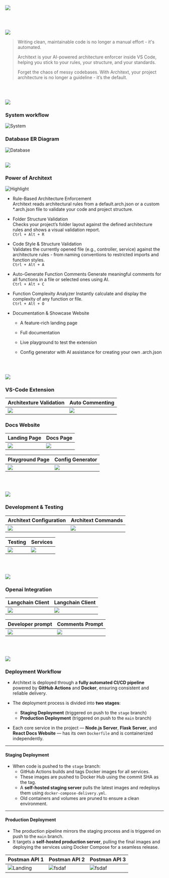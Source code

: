 <img src="./readme/title1.svg"/>

<br><br>

<!-- project overview -->
<img src="./readme/title2.svg"/>

>Writing clean, maintainable code is no longer a manual effort - it's automated.
>
>Architext is your AI-powered architecture enforcer inside VS Code, helping you stick to your rules, your structure, and your standards.
>
>Forget the chaos of messy codebases. With Architext, your project architecture is no longer a guideline - it’s the default. 

<br><br>

<!-- System Design -->
<img src="./readme/title3.svg"/>

### System workflow
![System](./readme/images/diagram-export-5-19-2025-4_52_30-PM.png)

### Database ER Diagram
![Database](./readme/images/drawSQL-image-export-2025-05-19.png)
<br><br>

<!-- Project Highlights -->
<img src="./readme/title4.svg"/>

### Power of Architext

![Highlight](./readme/images/Slice%202.png)


- Rule-Based Architecture Enforcement <br/>
    Architext reads architectural rules from a default.arch.json or a custom *.arch.json file to validate your code and project structure.

- Folder Structure Validation <br/>
    Checks your project’s folder layout against the defined architecture rules and shows a visual validation report. <br/>
    `Ctrl + Alt + R`

- Code Style & Structure Validation <br/>
    Validates the currently opened file (e.g., controller, service) against the architecture rules - from naming conventions to restricted imports and function styles.
    <br/>
    `Ctrl + Alt + A`

- Auto-Generate Function Comments
    Generate meaningful comments for all functions in a file or selected ones using AI.
    <br/>
    `Ctrl + Alt + C`

- Function Complexity Analyzer
    Instantly calculate and display the complexity of any function or file.
    <br/>
    `Ctrl + Alt + O`

- Documentation & Showcase Website

    - A feature-rich landing page

    - Full documentation

    - Live playground to test the extension

    - Config generator with AI assistance for creating your own .arch.json


<br><br>

<!-- Demo -->
<img src="./readme/title5.svg"/>


### VS-Code Extension
<!-- 1440x1024.png -->
| Architexture Validation                           | Auto Commenting                       |
| --------------------------------------- | ------------------------------------- |
| <img src="./readme/images/ezgif.com-optimize.gif" /> | <img src="./readme/images/ezgif.com-optimize (1).gif"/> |
### Docs Website
<!-- 1440x1024.png -->
| Landing Page                           | Docs Page                       |
| --------------------------------------- | ------------------------------------- |
| <img src="./readme/images/Screenshot 2025-05-20 121827.png" /> | <img src="./readme/images/Screenshot 2025-05-20 122007.png"/> |

| Playground Page                           | Config Generator                    |
| --------------------------------------- | ------------------------------------- |
| <img src="./readme/images/Screenshot 2025-05-20 134735.png" /> | <img src="./readme/images/ezgif.com-optimize (2).gif"/> |

<!-- ### Mobile View 
| Login screen                            | Register screen                       | Register screen                       |
| --------------------------------------- | ------------------------------------- | ------------------------------------- |
| ![Landing](./readme/demo/1440x1024.png) | ![fsdaf](./readme/demo/1440x1024.png) | ![fsdaf](./readme/demo/1440x1024.png) | -->

<br><br>

<!-- Development & Testing -->
<img src="./readme/title6.svg"/>

### Development & Testing


| Architext Configuration                            | Architext Commands                   | 
| --------------------------------------- | ------------------------------------- | 
| <img src="./readme/images/Screenshot 2025-05-20 183602.png" /> | <img src="./readme/images/Screenshot 2025-05-20 183641.png" /> |

| Testing                           | Services                     |
| --------------------------------------- | ------------------------------------- |
| <img src="./readme/images/Screenshot 2025-05-20 184150.png" /> | <img src="./readme/images/Screenshot 2025-05-20 184421.png"/> |

<br><br>

<!-- AI Powered App -->
<img src="./readme/title7.svg"/>

### Openai Integration
<!-- 1440x1024.png -->
| Langchain Client                           | Langchain Client                       |
| --------------------------------------- | ------------------------------------- |
| <img src="./readme/images/Screenshot 2025-05-20 140335.png" /> | <img src="./readme/images/Screenshot 2025-05-20 140353.png"/> |

| Developer prompt                          | Comments Prompt                       |
| --------------------------------------- | ------------------------------------- |
| <img src="./readme/images/Screenshot 2025-05-20 140502.png" /> | <img src="./readme/images/Screenshot 2025-05-20 140449.png"/> |



<br><br>

<!-- Deployment -->
<img src="./readme/title8.svg"/>

### Deployment Workflow

- Architext is deployed through a **fully automated CI/CD pipeline** powered by **GitHub Actions** and **Docker**, ensuring consistent and reliable delivery.

- The deployment process is divided into **two stages**:
  - **Staging Deployment** (triggered on push to the `stage` branch)
  - **Production Deployment** (triggered on push to the `main` branch)

- Each core service in the project — **Node.js Server**, **Flask Server**, and **React Docs Website** — has its own `Dockerfile` and is containerized independently.

---

#### Staging Deployment

- When code is pushed to the `stage` branch:
  - GitHub Actions builds and tags Docker images for all services.
  - These images are pushed to Docker Hub using the commit SHA as the tag.
  - A **self-hosted staging server** pulls the latest images and redeploys them using `docker-compose-delivery.yml`.
  - Old containers and volumes are pruned to ensure a clean environment.

---

#### Production Deployment

- The production pipeline mirrors the staging process and is triggered on push to the `main` branch.
- It targets a **self-hosted production server**, pulling the final images and deploying the services using Docker Compose for a seamless release.





| Postman API 1                            | Postman API 2                       | Postman API 3                        |
| --------------------------------------- | ------------------------------------- | ------------------------------------- |
| ![Landing](./readme/demo/1440x1024.png) | ![fsdaf](./readme/demo/1440x1024.png) | ![fsdaf](./readme/demo/1440x1024.png) |

<br><br>
